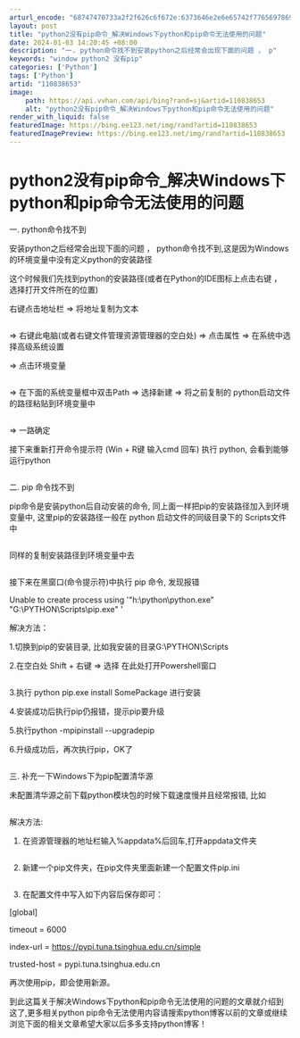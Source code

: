 ```yaml
---
arturl_encode: "68747470733a2f2f626c6f672e:6373646e2e6e65742f77656978696e5f33393632303635332f:61727469636c652f64657461696c732f313130383338363533"
layout: post
title: "python2没有pip命令_解决Windows下python和pip命令无法使用的问题"
date: 2024-01-03 14:20:45 +08:00
description: "一. python命令找不到安装python之后经常会出现下面的问题 ， p"
keywords: "window python2 没有pip"
categories: ['Python']
tags: ['Python']
artid: "110838653"
image:
    path: https://api.vvhan.com/api/bing?rand=sj&artid=110838653
    alt: "python2没有pip命令_解决Windows下python和pip命令无法使用的问题"
render_with_liquid: false
featuredImage: https://bing.ee123.net/img/rand?artid=110838653
featuredImagePreview: https://bing.ee123.net/img/rand?artid=110838653
---
```


# python2没有pip命令\_解决Windows下python和pip命令无法使用的问题

一. python命令找不到

安装python之后经常会出现下面的问题 ， python命令找不到,这是因为Windows的环境变量中没有定义python的安装路径

这个时候我们先找到python的安装路径(或者在Python的IDE图标上点击右键 ， 选择打开文件所在的位置)

右键点击地址栏 => 将地址复制为文本

![]()

=> 右键此电脑(或者右键文件管理资源管理器的空白处) => 点击属性 => 在系统中选择高级系统设置

=> 点击环境变量

![]()

=> 在下面的系统变量框中双击Path => 选择新建 => 将之前复制的 python启动文件的路径粘贴到环境变量中

![]()

=> 一路确定

接下来重新打开命令提示符 (Win + R键 输入cmd 回车) 执行 python, 会看到能够运行python

![]()

二. pip 命令找不到

pip命令是安装python后自动安装的命令, 同上面一样把pip的安装路径加入到环境变量中, 这里pip的安装路径一般在 python 启动文件的同级目录下的 Scripts文件中

![]()

同样的复制安装路径到环境变量中去

![]()

接下来在黑窗口(命令提示符)中执行 pip 命令, 发现报错

Unable to create process using '"h:\python\python.exe" "G:\PYTHON\Scripts\pip.exe" '

解决方法：

1.切换到pip的安装目录, 比如我安装的目录G:\PYTHON\Scripts

2.在空白处 Shift + 右键 => 选择 在此处打开Powershell窗口

![]()

3.执行 python pip.exe install SomePackage 进行安装

4.安装成功后执行pip仍报错，提示pip要升级

5.执行python -mpipinstall --upgradepip

6.升级成功后，再次执行pip，OK了

![]()

三. 补充一下Windows下为pip配置清华源

未配置清华源之前下载python模块包的时候下载速度慢并且经常报错, 比如

![]()

解决方法:

1. 在资源管理器的地址栏输入%appdata%后回车,打开appdata文件夹

![]()

2. 新建一个pip文件夹，在pip文件夹里面新建一个配置文件pip.ini

![]()

3. 在配置文件中写入如下内容后保存即可：

[global]

timeout = 6000

index-url = https://pypi.tuna.tsinghua.edu.cn/simple

trusted-host = pypi.tuna.tsinghua.edu.cn

再次使用pip，即会使用新源。

到此这篇关于解决Windows下python和pip命令无法使用的问题的文章就介绍到这了,更多相关python pip命令无法使用内容请搜索python博客以前的文章或继续浏览下面的相关文章希望大家以后多多支持python博客！